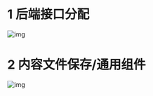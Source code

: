 # 1 后端接口分配

![img](C:\note\任务日志\www3.0\assets\83E90B0015CB6E86FFBF15AA70496B8C.jpg)



# 2 内容文件保存/通用组件



![img](C:\note\任务日志\www3.0\assets\ADE8D8BE188EB39AE8ADC9E751B49086.jpg)